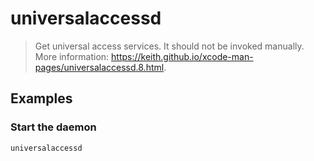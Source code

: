 # universalaccessd

> Get universal access services. It should not be invoked manually. More information: <https://keith.github.io/xcode-man-pages/universalaccessd.8.html>.

## Examples

### Start the daemon

```bash
universalaccessd
```
